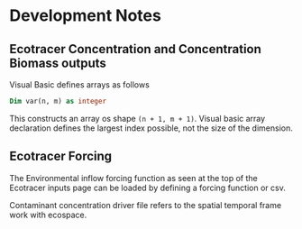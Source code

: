 # Development Notes

## Ecotracer Concentration and Concentration Biomass outputs

Visual Basic defines arrays as follows

```vb
Dim var(n, m) as integer
```

This constructs an array os shape `(n + 1, m + 1)`. Visual basic array declaration defines
the largest index possible, not the size of the dimension.

## Ecotracer Forcing

The Environmental inflow forcing function as seen at the top of the Ecotracer inputs page
can be loaded by defining a forcing function or csv.

Contaminant concentration driver file refers to the spatial temporal frame work with
ecospace.
